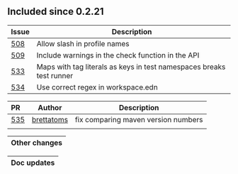 
## Included since 0.2.21

| Issue                                                | Description  |
|:-----------------------------------------------------|--------------|
| [508](https://github.com/polyfy/polylith/issues/508) | Allow slash in profile names
| [509](https://github.com/polyfy/polylith/issues/509) | Include warnings in the check function in the API 
| [533](https://github.com/polyfy/polylith/issues/533) | Maps with tag literals as keys in test namespaces breaks test runner
| [534](https://github.com/polyfy/polylith/issues/534) | Use correct regex in workspace.edn

| PR      | Author                                      |      Description 
|:--------|---------------------------------------------|-----------------|
| [535](https://github.com/polyfy/polylith/pull/535) | [brettatoms](https://github.com/brettatoms) | fix comparing maven version numbers |
|         |                                             |                 |

|                                                                    Other changes |
|---------------------------------------------------------------------------------|

| Doc updates                                                                                                                                                                                                                    |
|--------------------------------------------------------------------------------------------------------------------------------------------------------------------------------------------------------------------------------|
